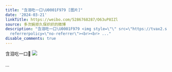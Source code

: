 ```yaml
---
title: "含泪吃一口\U0001F979 [图片]"
date: '2024-03-21'
linkTitle: https://weibo.com/5286768287/O63uP8IZl
source: 多次婉拒久保织织的微博
description: "含泪吃一口\U0001F979 <img style=\"\" src=\"https://tvax2.sinaimg.cn/large/005LMJWfgy1hnyswvdh9sj30zk0k0408.jpg\"
  referrerpolicy=\"no-referrer\"><br><br> ..."
disable_comments: true
---
```

含泪吃一口🥹 <img style="" src="https://tvax2.sinaimg.cn/large/005LMJWfgy1hnyswvdh9sj30zk0k0408.jpg" referrerpolicy="no-referrer"><br><br> ...